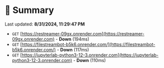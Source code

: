 # 📖 Summary
Last updated: **8/31/2024, 11:29:47 PM**

- `GET` [https://restreamer-09gx.onrender.com](https://restreamer-09gx.onrender.com) - **Down** (194ms)
- `GET` [https://filestreambot-b5k6.onrender.com/](https://filestreambot-b5k6.onrender.com/) - **Down** (117ms)
- `GET` [https://jupyterlab-python3-12-3.onrender.com](https://jupyterlab-python3-12-3.onrender.com) - **Down** (110ms)
